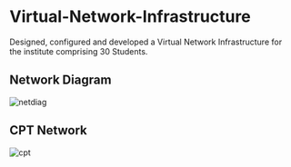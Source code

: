 # Virtual-Network-Infrastructure
Designed, configured and developed a Virtual Network Infrastructure for the institute comprising 30 Students.
<h2>Network Diagram</h2>

![netdiag](https://user-images.githubusercontent.com/54499269/134465304-bb7beca7-62c9-420b-88b6-f39e178e66b0.jpg)


<h2> CPT Network</h2>

![cpt](https://user-images.githubusercontent.com/54499269/134465113-5104d5e2-6f16-449b-a665-10441c0356ef.png)
